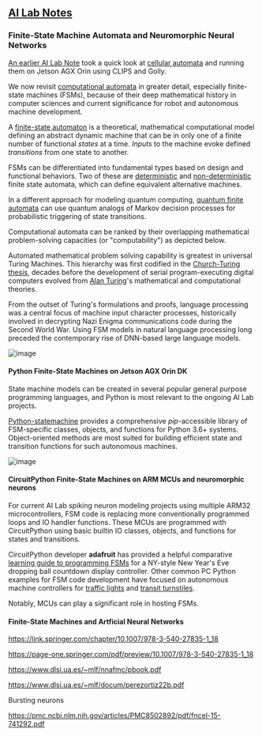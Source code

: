 ## <u>AI Lab Notes</u>

### **Finite-State Machine Automata and Neuromorphic Neural Networks**

[An earlier AI Lab Note](https://github.com/rtrelease/Jetson-Symbolics-Neuromorphics/blob/main/GameOfLife.md) took a quick look at [cellular automata](https://plato.stanford.edu/entries/cellular-automata/) and running them on Jetson AGX Orin using CLIPS and Golly.  

We now revisit [computational automata](https://en.m.wikipedia.org/wiki/Automata_theory) in greater detail, especially finite-state machines (FSMs), because of their deep mathematical history in computer sciences and current significance for robot and autonomous machine development.

A [finite-state automaton](https://en.m.wikipedia.org/wiki/Finite-state_machine) is a theoretical, mathematical computational model defining an abstract dynamic machine that can be in only one of a finite number of functional *states* at a time.  *Inputs* to the machine evoke defined *transitions* from one state to another.

FSMs can be differentiated into fundamental types based on design and functional behaviors. Two of these are [deterministic](https://en.m.wikipedia.org/wiki/Deterministic_finite_automaton) and [non-deterministic](https://en.m.wikipedia.org/wiki/Nondeterministic_finite_automaton) finite state automata, which can define equivalent alternative machines.

In a different approach for modeling quantum computing, [quantum finite automata](https://en.m.wikipedia.org/w/index.php?title=Quantum_finite_automaton) can use quantum analogs of Markov decision processes for probabilistic triggering of state transitions.

Computational automata can be ranked by their overlapping mathematical problem-solving capacities (or "computability") as depicted below.  

Automated mathematical problem solving capability is greatest in universal Turing Machines.  This hierarchy was first codified in the [Church-Turing thesis](https://plato.stanford.edu/entries/church-turing/), decades before the development of serial program-executing digital computers evolved from [Alan Turing](https://en.m.wikipedia.org/wiki/Alan_Turing)'s mathematical and computational theories.

From the outset of Turing's formulations and proofs, language processing was a central focus of machine input character processes, historically involved in decrypting Nazi Enigma communications code during the Second World War.  Using FSM models in natural language processing long preceded the contemporary rise of DNN-based large language models.

![image](https://github.com/user-attachments/assets/273a2cca-b6d2-4bb0-82e4-8b11eca86b43)

#### Python Finite-State Machines on Jetson AGX Orin DK

State machine models can be created in several popular general purpose programming languages, and Python is most relevant to the ongoing AI Lab projects.  

[Python-statemachine](https://pypi.org/project/python-statemachine/) provides a comprehensive *pip*-accessible library of FSM-specific classes, objects, and functions for Python 3.6+ systems.  Object-oriented methods are most suited for building efficient state and transition functions for such autonomous machines.

![image](https://github.com/user-attachments/assets/2d8d5e87-7576-4252-8e6c-e321c3454e13)


#### CircuitPython Finite-State Machines on ARM MCUs and neuromorphic neurons

For current AI Lab spiking neuron modeling projects using multiple ARM32 microcontrollers, FSM code is replacing more conventionally programmed loops and IO handler functions. These MCUs are programmed with CircuitPython using basic builtin IO classes, objects, and functions for states and transitions.

CircuitPython developer **adafruit** has provided a helpful comparative [learning guide to programming FSMs](https://cdn-learn.adafruit.com/downloads/pdf/circuitpython-101-state-machines.pdf) for a NY-style New Year's Eve dropping ball countdown display controller. Other common PC Python examples for FSM code development have focused on autonomous machine controllers for [traffic lights](https://python-statemachine.readthedocs.io/en/latest/readme.html) and [transit turnstiles](https://github.com/cmaugg/pystatemachine).

Notably, MCUs can play a significant role in hosting FSMs.

#### Finite-State Machines and Artficial Neural Networks

https://link.springer.com/chapter/10.1007/978-3-540-27835-1_18

https://page-one.springer.com/pdf/preview/10.1007/978-3-540-27835-1_18

https://www.dlsi.ua.es/~mlf/nnafmc/pbook.pdf

https://www.dlsi.ua.es/~mlf/docum/perezortiz22b.pdf

Bursting neurons

https://pmc.ncbi.nlm.nih.gov/articles/PMC8502892/pdf/fncel-15-741292.pdf
